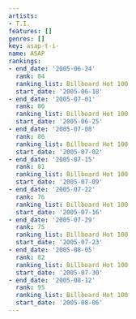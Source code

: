 ```yaml
---
artists:
- T.I.
features: []
genres: []
key: asap-t-i-
name: ASAP
rankings:
- end_date: '2005-06-24'
  rank: 84
  ranking_list: Billboard Hot 100
  start_date: '2005-06-18'
- end_date: '2005-07-01'
  rank: 86
  ranking_list: Billboard Hot 100
  start_date: '2005-06-25'
- end_date: '2005-07-08'
  rank: 86
  ranking_list: Billboard Hot 100
  start_date: '2005-07-02'
- end_date: '2005-07-15'
  rank: 81
  ranking_list: Billboard Hot 100
  start_date: '2005-07-09'
- end_date: '2005-07-22'
  rank: 76
  ranking_list: Billboard Hot 100
  start_date: '2005-07-16'
- end_date: '2005-07-29'
  rank: 75
  ranking_list: Billboard Hot 100
  start_date: '2005-07-23'
- end_date: '2005-08-05'
  rank: 82
  ranking_list: Billboard Hot 100
  start_date: '2005-07-30'
- end_date: '2005-08-12'
  rank: 95
  ranking_list: Billboard Hot 100
  start_date: '2005-08-06'
---
```


